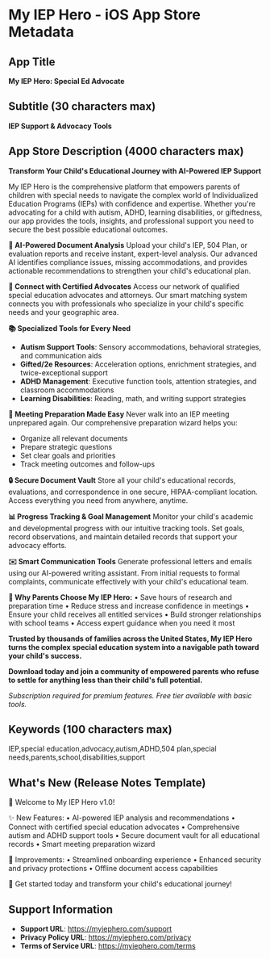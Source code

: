 # My IEP Hero - iOS App Store Metadata

## App Title
**My IEP Hero: Special Ed Advocate**

## Subtitle (30 characters max)
**IEP Support & Advocacy Tools**

## App Store Description (4000 characters max)

**Transform Your Child's Educational Journey with AI-Powered IEP Support**

My IEP Hero is the comprehensive platform that empowers parents of children with special needs to navigate the complex world of Individualized Education Programs (IEPs) with confidence and expertise. Whether you're advocating for a child with autism, ADHD, learning disabilities, or giftedness, our app provides the tools, insights, and professional support you need to secure the best possible educational outcomes.

**🤖 AI-Powered Document Analysis**
Upload your child's IEP, 504 Plan, or evaluation reports and receive instant, expert-level analysis. Our advanced AI identifies compliance issues, missing accommodations, and provides actionable recommendations to strengthen your child's educational plan.

**👥 Connect with Certified Advocates**
Access our network of qualified special education advocates and attorneys. Our smart matching system connects you with professionals who specialize in your child's specific needs and your geographic area.

**📚 Specialized Tools for Every Need**
- **Autism Support Tools**: Sensory accommodations, behavioral strategies, and communication aids
- **Gifted/2e Resources**: Acceleration options, enrichment strategies, and twice-exceptional support
- **ADHD Management**: Executive function tools, attention strategies, and classroom accommodations
- **Learning Disabilities**: Reading, math, and writing support strategies

**📝 Meeting Preparation Made Easy**
Never walk into an IEP meeting unprepared again. Our comprehensive preparation wizard helps you:
- Organize all relevant documents
- Prepare strategic questions
- Set clear goals and priorities
- Track meeting outcomes and follow-ups

**🔒 Secure Document Vault**
Store all your child's educational records, evaluations, and correspondence in one secure, HIPAA-compliant location. Access everything you need from anywhere, anytime.

**📊 Progress Tracking & Goal Management**
Monitor your child's academic and developmental progress with our intuitive tracking tools. Set goals, record observations, and maintain detailed records that support your advocacy efforts.

**✉️ Smart Communication Tools**
Generate professional letters and emails using our AI-powered writing assistant. From initial requests to formal complaints, communicate effectively with your child's educational team.

**🌟 Why Parents Choose My IEP Hero:**
• Save hours of research and preparation time
• Reduce stress and increase confidence in meetings
• Ensure your child receives all entitled services
• Build stronger relationships with school teams
• Access expert guidance when you need it most

**Trusted by thousands of families across the United States, My IEP Hero turns the complex special education system into a navigable path toward your child's success.**

**Download today and join a community of empowered parents who refuse to settle for anything less than their child's full potential.**

*Subscription required for premium features. Free tier available with basic tools.*

## Keywords (100 characters max)
IEP,special education,advocacy,autism,ADHD,504 plan,special needs,parents,school,disabilities,support

## What's New (Release Notes Template)
🎉 Welcome to My IEP Hero v1.0!

✨ New Features:
• AI-powered IEP analysis and recommendations
• Connect with certified special education advocates
• Comprehensive autism and ADHD support tools
• Secure document vault for all educational records
• Smart meeting preparation wizard

🔧 Improvements:
• Streamlined onboarding experience
• Enhanced security and privacy protections
• Offline document access capabilities

📱 Get started today and transform your child's educational journey!

## Support Information
- **Support URL**: https://myiephero.com/support
- **Privacy Policy URL**: https://myiephero.com/privacy
- **Terms of Service URL**: https://myiephero.com/terms